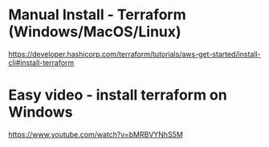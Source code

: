 # Manual Install - Terraform (Windows/MacOS/Linux)

https://developer.hashicorp.com/terraform/tutorials/aws-get-started/install-cli#install-terraform

# Easy video - install terraform on Windows

https://www.youtube.com/watch?v=bMRBVYNhS5M
